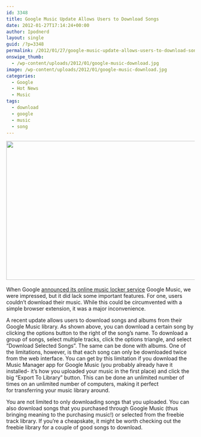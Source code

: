 ```yaml
---
id: 3348
title: Google Music Update Allows Users to Download Songs
date: 2012-01-27T17:14:24+00:00
author: Ipodnerd
layout: single
guid: /?p=3348
permalink: /2012/01/27/google-music-update-allows-users-to-download-songs/
onswipe_thumb:
  - /wp-content/uploads/2012/01/google-music-download.jpg
image: /wp-content/uploads/2012/01/google-music-download.jpg
categories:
  - Google
  - Hot News
  - Music
tags:
  - download
  - google
  - music
  - song
---
```

<p style="text-align: center;">
  <a href="/wp-content/uploads/2012/01/google-music-download.jpg"><img class="aligncenter size-full wp-image-3350" title="google-music-download" src="/wp-content/uploads/2012/01/google-music-download.jpg" alt="" width="607" height="371" srcset="/wp-content/uploads/2012/01/google-music-download.jpg 674w, /wp-content/uploads/2012/01/google-music-download-300x183.jpg 300w, /wp-content/uploads/2012/01/google-music-download-180x110.jpg 180w, /wp-content/uploads/2012/01/google-music-download-360x220.jpg 360w" sizes="(max-width: 607px) 100vw, 607px" /></a>
</p>

When Google [announced its online music locker service](/2011/06/17/store-your-music-in-the-cloud-and-enjoy-your-collection-anywhere-with-google-music-review/ "Store Your Music In The Cloud And Enjoy Your Collection Anywhere With Google Music (Review)") Google Music, we were impressed, but it did lack some important features. For one, users couldn&#8217;t download their music. While this could be circumvented with a simple browser extension, it was a major inconvenience.

A recent update allows users to download songs and albums from their Google Music library. As shown above, you can download a certain song by clicking the options button to the right of the song&#8217;s name. To download a group of songs, select multiple tracks, click the options triangle, and select &#8220;Download Selected Songs&#8221;. The same can be done with albums. One of the limitations, however, is that each song can only be downloaded twice from the web interface. You can get by this limitation if you download the Music Manager app for Google Music (you probably already have it installed- it&#8217;s how you uploaded your music in the first place) and click the big &#8220;Export To Library&#8221; button. This can be done an unlimited number of times on an unlimited number of computers, making it perfect for transferring your music library around.

You are not limited to only downloading songs that you uploaded. You can also download songs that you purchased through Google Music (thus bringing meaning to the purchasing music!) or selected from the freebie track library. If you&#8217;re a cheapskate, it might be worth checking out the freebie library for a couple of good songs to download.
